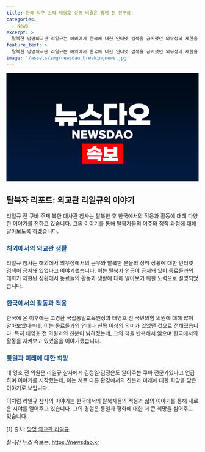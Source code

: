 ```yaml
---
title: 한국 탁구 스타 태영호 성공 비결은 함께 친 친구와!
categories:
  - News
excerpt: >
  탈북한 망명외교관 리일규는 해외에서 한국에 대한 인터넷 검색을 금지했던 외무성의 제한을 피해 탈북자의 상황을 연구했다. 특히 탈북 1호 외교관인 고영환 국립통일교육원장과 태영호 전 국민의힘 의원에 대해 많은 관심을 가졌다. 탈북 이후 외무성 내에서는 태영호 전 의원을 은근히 부러워하며 존경했다고 한다. 탈북한 외교관들의 탈북은 계속될 것으로 예상된다.
feature_text: >
  탈북한 망명외교관 리일규는 해외에서 한국에 대한 인터넷 검색을 금지했던 외무성의 제한을 피해 탈북자의 상황을 연구했다. 특히 탈북 1호 외교관인 고영환 국립통일교육원장과 태영호 전 국민의힘 의원에 대해 많은 관심을 가졌다. 탈북 이후 외무성 내에서는 태영호 전 의원을 은근히 부러워하며 존경했다고 한다. 탈북한 외교관들의 탈북은 계속될 것으로 예상된다.
image: '/assets/img/newsdao_breakingnews.jpg'
---
```


<p><img src="/assets/img/newsdao_breakingnews.jpg" alt="pcversion 속보" /></p>

<h2 data-ke-size="size26">탈북자 리포트: 외교관 리일규의 이야기</h2>

<p>리일규 전 쿠바 주재 북한 대사관 참사는 탈북한 후 한국에서의 적응과 활동에 대해 다양한 이야기를 전하고 있습니다. 그의 이야기를 통해 탈북자들의 이주와 정착 과정에 대해 알아보도록 하겠습니다. </p>

<h3><b><span style="color: #1a5490;">해외에서의 외교관 생활</span></b></h3>

<p>리일규 참사는 해외에서 외무성에서의 근무와 탈북한 분들의 정착 상황에 대한 인터넷 검색이 금지돼 있었다고 이야기했습니다. 이는 탈북자 언급이 금지돼 있어 동료들과의 대화가 제한된 상황에서 동료들의 활동과 생활에 대해 알아보기 위한 노력으로 설명되었습니다.</p>

<h3><b><span style="color: #1a5490;">한국에서의 활동과 적응</span></b></h3>

<p>한국에 온 이후에는 고영환 국립통일교육원장과 태영호 전 국민의힘 의원에 대해 많이 알아보았다는데, 이는 동료들과의 연대나 친목 이상의 의미가 있었던 것으로 전해졌습니다. 특히 태영호 전 의원과의 친분이 밝혀졌는데, 그의 책을 반복해서 읽으며 한국에서의 활동을 지켜보고 있었음을 이야기했습니다.</p>

<h3><b><span style="color: #1a5490;">통일과 미래에 대한 희망</span></b></h3>

<p>태 영호 전 의원은 리일규 참사에게 김정일·김정은도 알아주는 쿠바 전문가였다고 언급하며 이야기를 시작했는데, 이는 서로 다른 환경에서의 친분과 미래에 대한 희망을 담은 이야기로 보입니다.</p>

<p>이처럼 리일규 참사의 이야기는 한국에서의 탈북자들의 적응과 삶의 이야기를 통해 새로운 시야를 열어주고 있습니다. 그의 경험은 통일과 평화에 대한 더 큰 희망을 심어주고 있습니다.</p>

<p>[1] 출처: <a href="https://www.yna.co.kr/view/AKR20211218133500065">망명 외교관 리일규</a></p>
실시간 뉴스 속보는, <a href="https://newsdao.kr" rel="dofollow">https://newsdao.kr</a>


